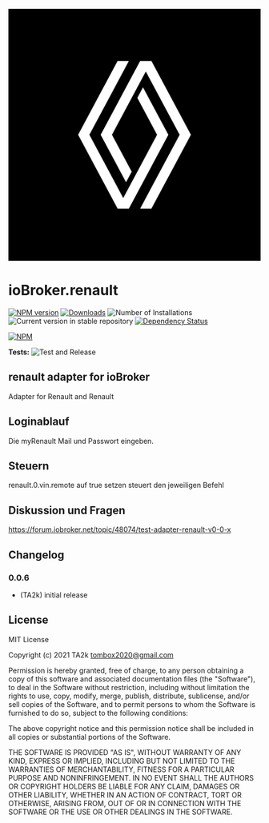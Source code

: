 ![Logo](admin/renault.png)

# ioBroker.renault

[![NPM version](https://img.shields.io/npm/v/iobroker.renault.svg)](https://www.npmjs.com/package/iobroker.renault)
[![Downloads](https://img.shields.io/npm/dm/iobroker.renault.svg)](https://www.npmjs.com/package/iobroker.renault)
![Number of Installations](https://iobroker.live/badges/renault-installed.svg)
![Current version in stable repository](https://iobroker.live/badges/renault-stable.svg)
[![Dependency Status](https://img.shields.io/david/TA2k/iobroker.renault.svg)](https://david-dm.org/TA2k/iobroker.renault)

[![NPM](https://nodei.co/npm/iobroker.renault.png?downloads=true)](https://nodei.co/npm/iobroker.renault/)

**Tests:** ![Test and Release](https://github.com/TA2k/ioBroker.renault/workflows/Test%20and%20Release/badge.svg)

## renault adapter for ioBroker

Adapter for Renault and Renault

## Loginablauf

Die myRenault Mail und Passwort eingeben.

## Steuern

renault.0.vin.remote auf true setzen steuert den jeweiligen Befehl

## Diskussion und Fragen
<https://forum.iobroker.net/topic/48074/test-adapter-renault-v0-0-x>

## Changelog

### 0.0.6

* (TA2k) initial release

## License

MIT License

Copyright (c) 2021 TA2k <tombox2020@gmail.com>

Permission is hereby granted, free of charge, to any person obtaining a copy
of this software and associated documentation files (the "Software"), to deal
in the Software without restriction, including without limitation the rights
to use, copy, modify, merge, publish, distribute, sublicense, and/or sell
copies of the Software, and to permit persons to whom the Software is
furnished to do so, subject to the following conditions:

The above copyright notice and this permission notice shall be included in all
copies or substantial portions of the Software.

THE SOFTWARE IS PROVIDED "AS IS", WITHOUT WARRANTY OF ANY KIND, EXPRESS OR
IMPLIED, INCLUDING BUT NOT LIMITED TO THE WARRANTIES OF MERCHANTABILITY,
FITNESS FOR A PARTICULAR PURPOSE AND NONINFRINGEMENT. IN NO EVENT SHALL THE
AUTHORS OR COPYRIGHT HOLDERS BE LIABLE FOR ANY CLAIM, DAMAGES OR OTHER
LIABILITY, WHETHER IN AN ACTION OF CONTRACT, TORT OR OTHERWISE, ARISING FROM,
OUT OF OR IN CONNECTION WITH THE SOFTWARE OR THE USE OR OTHER DEALINGS IN THE
SOFTWARE.
